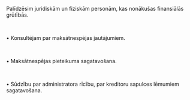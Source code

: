 Palīdzēsim juridiskām un fiziskām personām, kas nonākušas finansiālās grūtībās.  

<br/>

• Konsultējam par maksātnespējas jautājumiem.

<br/>

• Maksātnespējas pieteikuma sagatavošana.

<br/>

• Sūdzību par administratora rīcību, par kreditoru sapulces lēmumiem sagatavošana.

<!-- Google tag (gtag.js) -->
<script async src="https://www.googletagmanager.com/gtag/js?id=AW-11072310083"></script>
<script>
  window.dataLayer = window.dataLayer || [];
  function gtag(){dataLayer.push(arguments);}
  gtag('js', new Date());

  gtag('config', 'AW-11072310083');
</script>
